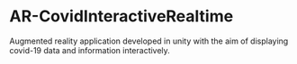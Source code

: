 # AR-CovidInteractiveRealtime
Augmented reality application developed in unity with the aim of displaying covid-19 data and information interactively.
